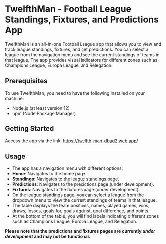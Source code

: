 # TwelfthMan - Football League Standings, Fixtures, and Predictions App

TwelfthMan is an all-in-one Football League app that allows you to view and track league standings, fixtures, and get predictions. You can select a league from the navigation menu and see the current standings of teams in that league. The app provides visual indicators for different zones such as Champions League, Europa League, and Relegation.

## Prerequisites

To use TwelfthMan, you need to have the following installed on your machine:

- Node.js (at least version 12)
- npm (Node Package Manager)

## Getting Started

Access the app via the link: https://twelfth-man-dbad2.web.app/

## Usage

- The app has a navigation menu with different options:
- **Home**: Navigates to the home page.
- **Standings**: Navigates to the league standings page.
- **Predictions**: Navigates to the predictions page (under development).
- **Fixtures**: Navigates to the fixtures page (under development).
- On the league standings page, you can select a league from the dropdown menu to view the current standings of teams in that league.
- The table displays the team positions, names, played games, wins, draws, losses, goals for, goals against, goal difference, and points.
- At the bottom of the table, you will find labels indicating different zones such as Champions League, Europa League, and Relegation.

**Please note that the predictions and fixtures pages are currently _under development_ and may not be functional.**


 


